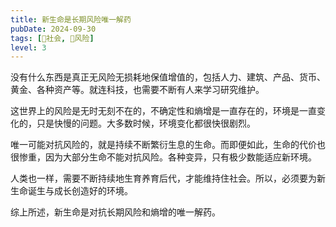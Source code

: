```yaml
---
title: 新生命是长期风险唯一解药
pubDate: 2024-09-30
tags: [👫社会, 🌋风险]
level: 3
---
```


没有什么东西是真正无风险无损耗地保值增值的，包括人力、建筑、产品、货币、黄金、各种资产等。就连科技，也需要不断有人来学习研究维护。

这世界上的风险是无时无刻不在的，不确定性和熵增是一直存在的，环境是一直变化的，只是快慢的问题。大多数时候，环境变化都很快很剧烈。

唯一可能对抗风险的，就是持续不断繁衍生息的生命。而即便如此，生命的代价也很惨重，因为大部分生命不能对抗风险。各种变异，只有极少数能适应新环境。

人类也一样，需要不断持续地生育养育后代，才能维持住社会。所以，必须要为新生命诞生与成长创造好的环境。

综上所述，新生命是对抗长期风险和熵增的唯一解药。
